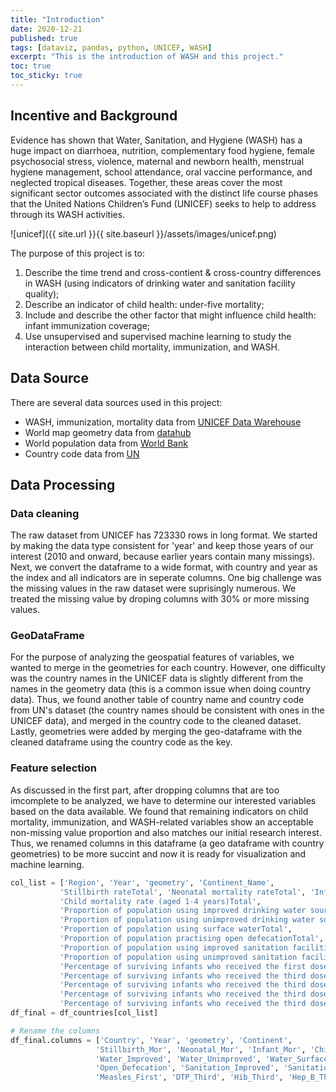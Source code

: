 ```yaml
---
title: "Introduction"
date: 2020-12-21
published: true
tags: [dataviz, pandas, python, UNICEF, WASH]
excerpt: "This is the introduction of WASH and this project."
toc: true
toc_sticky: true
---
```



## Incentive and Background

Evidence has shown that Water, Sanitation, and Hygiene (WASH) has a huge impact on  diarrhoea, nutrition, complementary food hygiene, female psychosocial stress, violence,
maternal and newborn health, menstrual hygiene management, school attendance, oral vaccine performance, and neglected tropical diseases. Together, these areas cover the most significant sector outcomes associated with the distinct life course phases that  the United Nations Children’s Fund (UNICEF) seeks to help to address through its WASH activities. 

![unicef]({{ site.url }}{{ site.baseurl }}/assets/images/unicef.png)

The purpose of this project is to:

01. Describe the time trend and cross-contient & cross-country differences in WASH (using indicators of drinking water and sanitation facility quality);
02. Describe an indicator of child health: under-five mortality;
03. Include and describe the other factor that might influence child health: infant immunization coverage;
04. Use unsupervised and supervised machine learning to study the interaction between child mortality, immunization, and WASH.


## Data Source

There are several data sources used in this project:

* WASH, immunization, mortality data from [UNICEF Data Warehouse](https://data.unicef.org/dv_index/)
* World map geometry data from [datahub](https://datahub.io/core/geo-countries/r/countries.geojson)
* World population data from [World Bank](https://data.worldbank.org/indicator/SP.POP.TOTL)
* Country code data from [UN](https://unstats.un.org/unsd/tradekb/knowledgebase/country-code)


## Data Processing

### Data cleaning

The raw dataset from UNICEF has 723330 rows in long format. We started by making the data type consistent for 'year' and keep those years of our interest (2010 and onward, because earlier years contain many missings). Next, we convert the dataframe to a wide format, with country and year as the index and all indicators are in seperate columns. One big challenge was the missing values in the raw dataset were suprisingly numerous. We treated the missing value by droping columns with 30% or more missing values. 

### GeoDataFrame
For the purpose of analyzing the geospatial features of variables, we wanted to merge in the geometries for each country. However, one difficulty was the country names in the UNICEF data is slightly different from the names in the geometry data (this is a common issue when doing country data). Thus, we found another table of country name and country code from UN's dataset (the country names should be consistent with ones in the UNICEF data), and merged in the country code to the cleaned dataset. Lastly, geometries were added by merging the geo-dataframe with the cleaned dataframe using the country code as the key.

### Feature selection
As discussed in the first part, after dropping columns that are too imcomplete to be analyzed, we have to determine our interested variables based on the data available. We found that remaining indicators on child mortality, immunization, and WASH-related variables show an acceptable non-missing value proportion and also matches our initial research interest. Thus, we renamed columns in this dataframe (a geo dataframe with country geometries) to be more succint and now it is ready for visualization and machine learning.

```python
col_list = ['Region', 'Year', 'geometry', 'Continent_Name',
           'Stillbirth rateTotal', 'Neonatal mortality rateTotal', 'Infant mortality rateTotal',
           'Child mortality rate (aged 1-4 years)Total',
           'Proportion of population using improved drinking water sourcesTotal',
           'Proportion of population using unimproved drinking water sourcesTotal',
           'Proportion of population using surface waterTotal',
           'Proportion of population practising open defecationTotal',
           'Proportion of population using improved sanitation facilitiesTotal',
           'Proportion of population using unimproved sanitation facilitesTotal',
           'Percentage of surviving infants who received the first dose of measles-containing vaccineTotal',
           'Percentage of surviving infants who received the third dose of DTP-containing vaccineTotal',
           'Percentage of surviving infants who received the third dose of Hib-containing vaccineTotal',
           'Percentage of surviving infants who received the third dose of hep B-containing vaccineTotal',
           'Percentage of surviving infants who received the third dose of inactivated polio-containing vaccineTotal']
df_final = df_countries[col_list]

# Rename the columns
df_final.columns = ['Country', 'Year', 'geometry', 'Continent', 
                   'Stillbirth_Mor', 'Neonatal_Mor', 'Infant_Mor', 'Child_Mor',
                   'Water_Improved', 'Water_Unimproved', 'Water_Surface',
                   'Open_Defecation', 'Sanitation_Improved', 'Sanitation_Unimproved',
                   'Measles_First', 'DTP_Third', 'Hib_Third', 'Hep_B_Third', 'Polio_Third']
```
